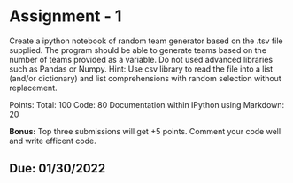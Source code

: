 # Assignment - 1

Create a ipython notebook of random team generator based on the .tsv file supplied. The program should be able to generate teams based on the number of teams provided as a variable.  Do not used advanced libraries such as Pandas or Numpy. Hint: Use csv library to read the file into a list (and/or dictionary) and list comprehensions with random selection without replacement.

Points:
Total: 100
Code: 80
Documentation within IPython using Markdown: 20

**Bonus:** Top three submissions will get +5 points. Comment your code well and write efficent  code.


## Due: 01/30/2022
